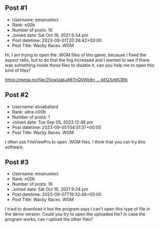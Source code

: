 ## Post #1
- Username: emanuelect
- Rank: n00b
- Number of posts: 16
- Joined date: Sat Oct 16, 2021 9:34 pm
- Post datetime: 2023-09-01T20:26:42+00:00
- Post Title: Wacky Races .WGM

Hi, I am trying to open the .WGM files of this game, because I fixed the aspect ratio, but to do that the fog increased and I wanted to see if there was something inside these files to disable it, can you help me to open this kind of files?

[https://mega.nz/file/25owUabJ#6TnQ0We8n ... kEQ3vMCBfk](https://mega.nz/file/25owUabJ#6TnQ0We8n1aHJEivAW6CF576dFUaO1n05kEQ3vMCBfk)
## Post #2
- Username: elviaballard
- Rank: ultra-n00b
- Number of posts: 1
- Joined date: Tue Sep 05, 2023 12:48 pm
- Post datetime: 2023-09-05T04:51:37+00:00
- Post Title: Wacky Races .WGM

I often use FileViewPro to open .WGM files. I think that you can try this software.
## Post #3
- Username: emanuelect
- Rank: n00b
- Number of posts: 16
- Joined date: Sat Oct 16, 2021 9:34 pm
- Post datetime: 2023-09-07T19:32:48+00:00
- Post Title: Wacky Races .WGM

I tried to download it but the program says I can't open this type of file in the demo version. Could you try to open the uploaded file? In case the program works, can I upload the other files?
